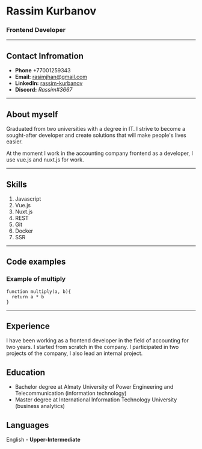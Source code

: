 # Rassim Kurbanov

### Frontend Developer
*********
## Contact Infromation
- **Phone** +77001259343
- **Email:** rasimjhan@gmail.com
- **LinkedIn:** [rassim-kurbanov](https://www.linkedin.com/in/rassim-kurbanov-218920223/)
- **Discord:** *Rassim#3667*

********* 
## About myself
Graduated from two universities with a degree in IT. I strive to become a sought-after developer and create solutions that will make people's lives easier. 


At the moment I work in the accounting company frontend as a developer, I use vue.js and nuxt.js for work.

********* 
## Skills
1. Javascript
2. Vue.js
3. Nuxt.js
4. REST
5. Git
6. Docker
7. SSR
********* 

## Code examples
### Example of multiply
```
function multiply(a, b){
  return a * b
}
```
********* 
## Experience 
I have been working as a frontend developer in the field of accounting for two years. I started from scratch in the company. I participated in two projects of the company, I also lead an internal project.

## Education
* Bachelor degree at Almaty University of Power Engineering and Telecommunication (information technology)
* Master degree at International Information Technology University (business analytics)

## Languages
English - **Upper-Intermediate**